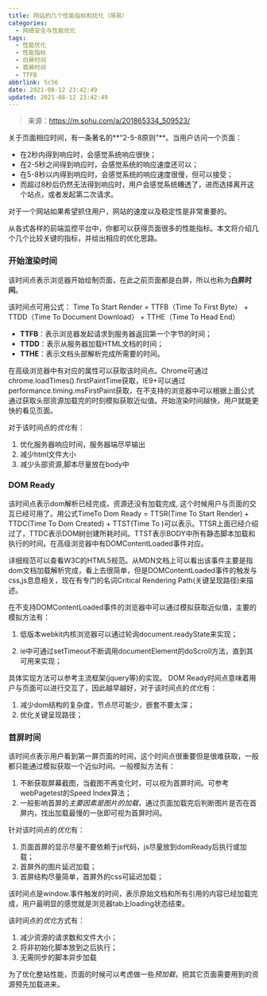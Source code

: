 ```yaml
---
title: 网站的几个性能指标和优化（简易）
categories:
  - 网络安全与性能优化
tags:
  - 性能优化
  - 性能指标
  - 白屏时间
  - 首屏时间
  - TTFB
abbrlink: 5c56
date: 2021-08-12 23:42:49
updated: 2021-08-12 23:42:49
---
```


> 来源：<https://m.sohu.com/a/201865334_509523/>

关于页面相应时间，有一条著名的**“2-5-8原则”**。当用户访问一个页面：

- 在2秒内得到响应时，会感觉系统响应很快；
- 在2-5秒之间得到响应时，会感觉系统的响应速度还可以；
- 在5-8秒以内得到响应时，会感觉系统的响应速度很慢，但可以接受；
- 而超过8秒后仍然无法得到响应时，用户会感觉系统糟透了，进而选择离开这个站点，或者发起第二次请求。

对于一个网站如果希望抓住用户，网站的速度以及稳定性是非常重要的。

从各式各样的前端监控平台中，你都可以获得页面很多的性能指标。本文将介绍几个几个比较关键的指标，并给出相应的优化思路。
<!--more-->

### 开始渲染时间

该时间点表示浏览器开始绘制页面，在此之前页面都是白屏，所以也称为**白屏时间**。

该时间点可用公式：
Time To Start Render = TTFB（Time To First Byte） + TTDD（Time To Document Download） + TTHE（Time To Head End）

- **TTFB**：表示浏览器发起请求到服务器返回第一个字节的时间；
- **TTDD**：表示从服务器加载HTML文档的时间；
- **TTHE**：表示文档头部解析完成所需要的时间。

在高级浏览器中有对应的属性可以获取该时间点。Chrome可通过chrome.loadTimes().firstPaintTime获取，IE9+可以通过performance.timing.msFirstPaint获取，在不支持的浏览器中可以根据上面公式通过获取头部资源加载完的时刻模拟获取近似值。开始渲染时间越快，用户就能更快的看见页面。

对于该时间点的*优化*有：

1. 优化服务器响应时间，服务器端尽早输出
2. 减少html文件大小
3. 减少头部资源,脚本尽量放在body中

### DOM Ready

该时间点表示dom解析已经完成，资源还没有加载完成, 这个时候用户与页面的交互已经可用了。用公式TimeTo Dom Ready = TTSR(Time To Start Render) + TTDC(Time To Dom Created) + TTST(Time To )可以表示。TTSR上面已经介绍过了，TTDC表示DOM树创建所耗时间。TTST表示BODY中所有静态脚本加载和执行的时间。在高级浏览器中有DOMContentLoaded事件对应。

详细规范可以查看W3C的HTML5规范。从MDN文档上可以看出该事件主要是指dom文档加载解析完成，看上去很简单，但是DOMContentLoaded事件的触发与css,js息息相关，现在有专门的名词Critical Rendering Path(关键呈现路径)来描述。

在不支持DOMContentLoaded事件的浏览器中可以通过模拟获取近似值，主要的模拟方法有：

1. 低版本webkit内核浏览器可以通过轮询document.readyState来实现；

2. ie中可通过setTimeout不断调用documentElement的doScroll方法，直到其可用来实现；

具体实现方法可以参考主流框架(jquery等)的实现。 DOM Ready时间点意味着用户与页面可以进行交互了，因此越早越好，对于该时间点的*优化*有：

1. 减少dom结构的复杂度，节点尽可能少，嵌套不要太深；
2. 优化关键呈现路径；

### 首屏时间

该时间点表示用户看到第一屏页面的时间，这个时间点很重要但是很难获取，一般都只能通过模拟获取一个近似时间。一般模拟方法有：

1. 不断获取屏幕截图，当截图不再变化时，可以视为首屏时间。可参考webPagetest的Speed Index算法；
2. 一般影响首屏的*主要因素是图片的加载*，通过页面加载完后判断图片是否在首屏内，找出加载最慢的一张即可视为首屏时间。

针对该时间点的*优化*有：

1. 页面首屏的显示尽量不要依赖于js代码，js尽量放到domReady后执行或加载；
2. 首屏外的图片延迟加载；
3. 首屏结构尽量简单，首屏外的css可延迟加载；

该时间点是window.事件触发的时间，表示原始文档和所有引用的内容已经加载完成，用户最明显的感觉就是浏览器tab上loading状态结束。

该时间点的*优化*方式有：

1. 减少资源的请求数和文件大小；
2. 将非初始化脚本放到之后执行；
3. 无需同步的脚本异步加载

为了优化整站性能，页面的时候可以考虑做一些*预加载*，把其它页面需要用到的资源预先加载进来。
